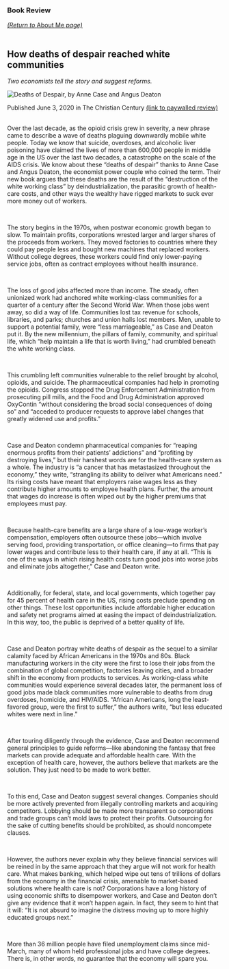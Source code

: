 <head>
  <title>Book Review: How deaths of despair reached white communities</title>
</head>

### Book Review
<a href="http://graisondangor.net"><i>(Return to </i>About Me<i> page)</i></a>
<br>
<br>


## How deaths of despair reached white communities
*Two economists tell the story and suggest reforms.*
<br>

![Deaths of Despair, by Anne Case and Angus Deaton](deathsofdespair.jpeg)

Published June 3, 2020 in The Christian Century <a href="https://www.christiancentury.org/review/books/how-deaths-despair-reached-white-communities">(link to paywalled review)</a>
<br>
<br>

<p>Over the last decade, as the opioid crisis grew in severity, a new phrase came to describe a wave of deaths plaguing downwardly mobile white people. Today we know that suicide, overdoses, and alcoholic liver poisoning have claimed the lives of more than 600,000 people in middle age in the US over the last two decades, a catastrophe on the scale of the AIDS crisis. We know about these “deaths of despair” thanks to Anne Case and Angus Deaton, the economist power couple who coined the term. Their new book argues that these deaths are the result of the “destruction of the white working class” by deindustrialization, the parasitic growth of health-care costs, and other ways the wealthy have rigged markets to suck ever more money out of workers.</p>
<br>
<p>The story begins in the 1970s, when postwar economic growth began to slow. To maintain profits, corporations wrested larger and larger shares of the proceeds from workers. They moved factories to countries where they could pay people less and bought new machines that replaced workers. With­out college degrees, these workers could find only lower-paying service jobs, often as contract employees without health insurance.</p>
<br>
<p>The loss of good jobs affected more than income. The steady, often unionized work had anchored white working-class communities for a quarter of a century after the Second World War. When those jobs went away, so did a way of life. Communities lost tax revenue for schools, libraries, and parks; churches and union halls lost members. Men, unable to support a potential family, were “less marriageable,” as Case and Deaton put it. By the new millennium, the pillars of family, community, and spiritual life, which “help maintain a life that is worth living,” had crumbled beneath the white working class.</p>
<br>
<p>This crumbling left communities vulnerable to the relief brought by alcohol, opioids, and suicide. The pharmaceutical companies had help in promoting the opioids. Congress stopped the Drug Enforcement Administration from prosecuting pill mills, and the Food and Drug Administration approved OxyContin “without considering the broad social consequences of doing so” and “acceded to producer requests to approve label changes that greatly widened use and profits.”</p>
<br>
<p>Case and Deaton condemn pharmaceutical companies for “reaping enormous profits from their patients’ addictions” and “profiting by destroying lives,” but their harshest words are for the health-care system as a whole. The industry is “a cancer that has metastasized throughout the economy,” they write, “strangling its ability to deliver what Americans need.” Its rising costs have meant that employers raise wages less as they contribute higher amounts to employee health plans. Further, the amount that wages do increase is often wiped out by the higher premiums that employees must pay.</p>
<br>
<p>Because health-care benefits are a large share of a low-wage worker’s compensation, employers often outsource these jobs—which involve serving food, providing transportation, or office cleaning—to firms that pay lower wages and contribute less to their health care, if any at all. “This is one of the ways in which rising health costs turn good jobs into worse jobs and eliminate jobs altogether,” Case and Deaton write.</p>
<br>
<p>Additionally, for federal, state, and local governments, which together pay for 45 percent of health care in the US, rising costs preclude spending on other things. These lost opportunities include affordable higher education and safety net programs aimed at easing the impact of deindustrialization. In this way, too, the public is deprived of a better quality of life.</p>
<br>
<p>Case and Deaton portray white deaths of despair as the sequel to a similar calamity faced by African Americans in the 1970s and 80s. Black manufacturing workers in the city were the first to lose their jobs from the combination of global competition, factories leaving cities, and a broader shift in the economy from products to services. As working-class white communities would experience several decades later, the permanent loss of good jobs made black communities more vulnerable to deaths from drug overdoses, homicide, and HIV/AIDS. “African Amer­icans, long the least-favored group, were the first to suffer,” the authors write, “but less educated whites were next in line.”</p>
<br>
<p>After touring diligently through the evidence, Case and Deaton recommend general principles to guide reforms—like abandoning the fantasy that free markets can provide adequate and affordable health care. With the exception of health care, however, the authors believe that markets are the solution. They just need to be made to work better.</p>
<br>
<p>To this end, Case and Deaton suggest several changes. Companies should be more actively prevented from illegally controlling markets and acquiring competitors. Lobbying should be made more transparent so corporations and trade groups can’t mold laws to protect their profits. Outsourcing for the sake of cutting benefits should be prohibited, as should noncompete clauses.</p>
<br>
<p>However, the authors never explain why they believe financial services will be reined in by the same approach that they argue will not work for health care. What makes banking, which helped wipe out tens of trillions of dollars from the economy in the financial crisis, amenable to market-based solutions where health care is not? Corporations have a long history of using economic shifts to disempower workers, and Case and Deaton don’t give any evidence that it won’t happen again. In fact, they seem to hint that it will: “It is not absurd to imagine the distress moving up to more highly educated groups next.”</p>
<br>
<p>More than 36 million people have filed unemployment claims since mid-March, many of whom held professional jobs and have college degrees. There is, in other words, no guarantee that the economy will spare you.</p>
<br>
